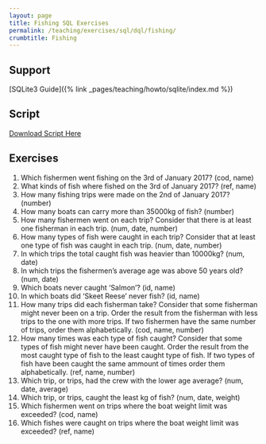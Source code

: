 ```yaml
---
layout: page
title: Fishing SQL Exercises
permalink: /teaching/exercises/sql/dql/fishing/
crumbtitle: Fishing
---
```


## Support
[SQLite3 Guide]({% link _pages/teaching/howto/sqlite/index.md %})


## Script

[Download Script Here](/teaching/exercises/sql/dql/scripts/employees.sql)

## Exercises

1. Which fishermen went fishing on the 3rd of January 2017? (cod, name)
2. What kinds of fish where fished on the 3rd of January 2017? (ref, name)
3. How many fishing trips were made on the 2nd of January 2017? (number)
4. How many boats can carry more than 35000kg of fish? (number)
5. How many fishermen went on each trip? Consider that there is at least one fisherman in each trip. (num, date, number)
6. How many types of fish were caught in each trip? Consider that at least one type of fish was caught in each trip. (num, date, number)
7. In which trips the total caught fish was heavier than 10000kg? (num, date)
8. In which trips the fishermen’s average age was above 50 years old? (num, date)
9. Which boats never caught ‘Salmon’? (id, name)
10. In which boats did ‘Skeet Reese’ never fish? (id, name)
11. How many trips did each fisherman take? Consider that some fisherman might never been on a trip. Order the result from the fisherman with less trips to the one with more trips. If two fishermen have the same number of trips, order them alphabetically. (cod, name, number)
12. How many times was each type of fish caught? Consider that some types of fish might never have been caught. Order the result from the most caught type of fish to the least caught type of fish. If two types of fish have been caught the same ammount of times order them alphabetically. (ref, name, number)
13. Which trip, or trips, had the crew with the lower age average? (num, date, average)
14. Which trip, or trips, caught the least kg of fish? (num, date, weight)
15. Which fishermen went on trips where the boat weight limit was exceeded? (cod, name)
16. Which fishes were caught on trips where the boat weight limit was exceeded? (ref, name)